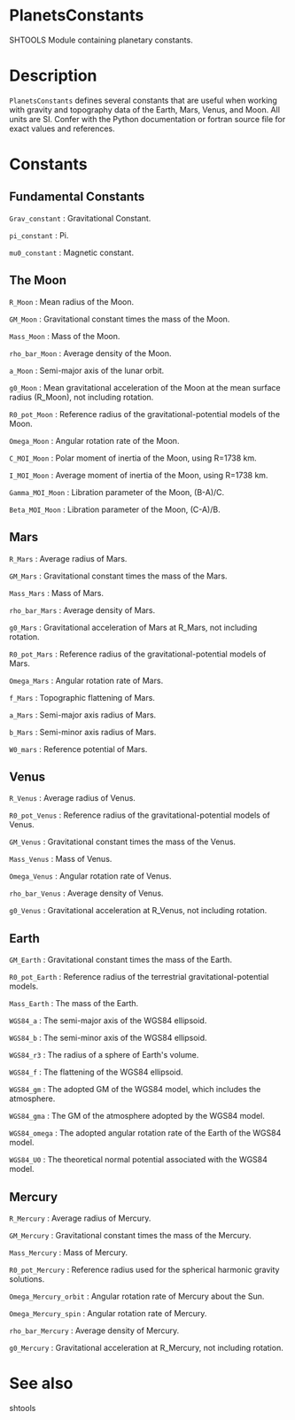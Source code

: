 # PlanetsConstants

SHTOOLS Module containing planetary constants.

# Description

`PlanetsConstants` defines several constants that are useful when working with gravity and topography data of the Earth, Mars, Venus, and Moon. All units are SI. Confer with the Python documentation or fortran source file for exact values and references.

# Constants

## Fundamental Constants

`Grav_constant`
:   Gravitational Constant.

`pi_constant`
:   Pi.

`mu0_constant` 
:   Magnetic constant.


## The Moon

`R_Moon`
:   Mean radius of the Moon.

`GM_Moon`
:   Gravitational constant times the mass of the Moon.

`Mass_Moon`
:   Mass of the Moon.

`rho_bar_Moon`
:   Average density of the Moon.

`a_Moon`
:   Semi-major axis of the lunar orbit.

`g0_Moon`
:   Mean gravitational acceleration of the Moon at the mean surface radius (R_Moon), not including rotation.

`R0_pot_Moon`
:   Reference radius of the gravitational-potential models of the Moon.

`Omega_Moon`
:   Angular rotation rate of the Moon.

`C_MOI_Moon`
:   Polar moment of inertia of the Moon, using R=1738 km.

`I_MOI_Moon`
:   Average moment of inertia of the Moon, using R=1738 km.

`Gamma_MOI_Moon`
:   Libration parameter of the Moon, (B-A)/C.

`Beta_MOI_Moon`
:   Libration parameter of the Moon, (C-A)/B.

## Mars

`R_Mars`
:   Average radius of Mars.

`GM_Mars` 
:   Gravitational constant times the mass of the Mars.

`Mass_Mars`
:   Mass of Mars.

`rho_bar_Mars`
:   Average density of Mars.

`g0_Mars`
:   Gravitational acceleration of Mars at R_Mars, not including rotation.

`R0_pot_Mars`
:   Reference radius of the gravitational-potential models of Mars.

`Omega_Mars`
:   Angular rotation rate of Mars.

`f_Mars`
:   Topographic flattening of Mars.

`a_Mars`
:   Semi-major axis radius of Mars.

`b_Mars`
:	 Semi-minor axis radius of Mars.

`W0_mars`
:	Reference potential of Mars.

## Venus

`R_Venus`
:   Average radius of Venus.

`R0_pot_Venus` 
:   Reference radius of the gravitational-potential models of Venus.

`GM_Venus`
:   Gravitational constant times the mass of the Venus.

`Mass_Venus`
:   Mass of Venus.

`Omega_Venus`
:   Angular rotation rate of Venus.

`rho_bar_Venus`
:   Average density of Venus.

`g0_Venus`
:   Gravitational acceleration at R_Venus, not including rotation.

## Earth

`GM_Earth`
:   Gravitational constant times the mass of the Earth.

`R0_pot_Earth`
:   Reference radius of the terrestrial gravitational-potential models.

`Mass_Earth`
:   The mass of the Earth.

`WGS84_a`
:   The semi-major axis of the WGS84 ellipsoid.

`WGS84_b`
:   The semi-minor axis of the WGS84 ellipsoid.

`WGS84_r3`
:   The radius of a sphere of Earth's volume.

`WGS84_f`
:   The flattening of the WGS84 ellipsoid.

`WGS84_gm`
:   The adopted GM of the WGS84 model, which includes the atmosphere.

`WGS84_gma`
:   The GM of the atmosphere adopted by the WGS84 model.

`WGS84_omega`
:   The adopted angular rotation rate of the Earth of the WGS84 model.

`WGS84_U0`
:   The theoretical normal potential associated with the WGS84 model.

## Mercury

`R_Mercury`
:   Average radius of Mercury.

`GM_Mercury`
:   Gravitational constant times the mass of the Mercury.

`Mass_Mercury`
:   Mass of Mercury.

`R0_pot_Mercury`
:   Reference radius used for the spherical harmonic gravity solutions.

`Omega_Mercury_orbit`
:   Angular rotation rate of Mercury about the Sun.

`Omega_Mercury_spin`
:   Angular rotation rate of Mercury.

`rho_bar_Mercury`
:   Average density of Mercury.

`g0_Mercury`
:   Gravitational acceleration at R_Mercury, not including rotation.

# See also

shtools

